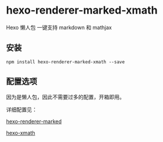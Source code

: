 # hexo-renderer-marked-xmath

Hexo 懒人包 一键支持 markdown 和 mathjax



## 安装

```shell
npm install hexo-renderer-marked-xmath --save
```


## 配置选项

因为是懒人包，因此不需要过多的配置，开箱即用。

详细配置见：

[hexo-renderer-marked](https://github.com/hexojs/hexo-renderer-marked) 

[hexo-xmath](https://github.com/MHuiG/hexo-xmath/)



